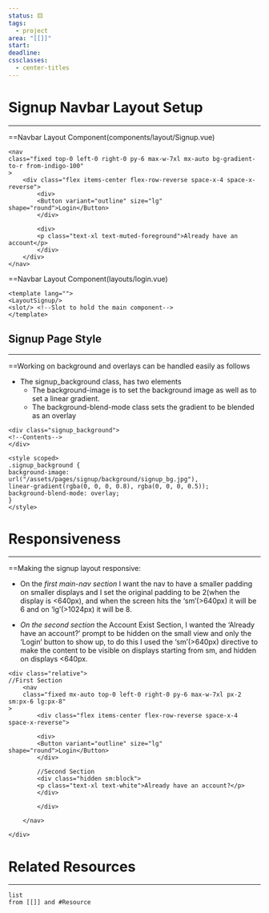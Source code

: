 ```yaml
---
status: 🟨
tags:
  - project
area: "[[]]"
start: 
deadline: 
cssclasses:
  - center-titles
---
```

# Signup Navbar Layout Setup
---
==Navbar Layout Component(components/layout/Signup.vue)
```vue
<nav
class="fixed top-0 left-0 right-0 py-6 max-w-7xl mx-auto bg-gradient-to-r from-indigo-100"
>
	<div class="flex items-center flex-row-reverse space-x-4 space-x-reverse">
		<div>
		<Button variant="outline" size="lg" shape="round">Login</Button>
		</div>
		
		<div>
		<p class="text-xl text-muted-foreground">Already have an account</p>
		</div>
	</div>
</nav>

```
==Navbar Layout Component(layouts/login.vue)
```vue
<template lang="">
<LayoutSignup/>
<slot/> <!--Slot to hold the main component-->
</template>

```

## Signup Page Style
---
==Working on background and overlays can be handled easily as follows
- The signup_background class, has two elements
	- The background-image is to set the background image as well as to set a linear gradient.
	- The background-blend-mode class sets the gradient to be blended as an overlay
```vue
<div class="signup_background">
<!--Contents-->
</div>

<style scoped>
.signup_background {
background-image: url("/assets/pages/signup/background/signup_bg.jpg"),
linear-gradient(rgba(0, 0, 0, 0.8), rgba(0, 0, 0, 0.5));
background-blend-mode: overlay;
}
</style>
```


# Responsiveness
---
==Making the signup layout responsive:
- On the *first main-nav section* I want the nav to have a smaller padding on smaller displays and I set the original padding to be 2(when the display is <640px), and when the screen hits the ‘sm’(>640px) it will be 6 and on ‘lg’(>1024px) it will be 8.

- *On the second section* the Account Exist Section, I wanted the ‘Already have an account?’ prompt to be hidden on the small view and only the ‘Login‘ button to show up, to do this I used the ‘sm’(>640px) directive to make the content to be visible on displays starting from sm, and hidden on displays <640px.
```vue
<div class="relative">
//First Section
	<nav
	class="fixed mx-auto top-0 left-0 right-0 py-6 max-w-7xl px-2 sm:px-6 lg:px-8"
>	
		<div class="flex items-center flex-row-reverse space-x-4 space-x-reverse">
		
		<div>
		<Button variant="outline" size="lg" shape="round">Login</Button>
		</div>
	
		//Second Section
		<div class="hidden sm:block">
		<p class="text-xl text-white">Already have an account?</p>
		</div>
		
		</div>
	
	</nav>

</div>
```




# Related Resources
---
```dataview
list
from [[]] and #Resource 
```
